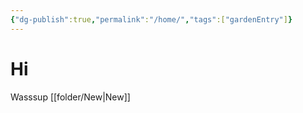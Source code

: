 ```yaml
---
{"dg-publish":true,"permalink":"/home/","tags":["gardenEntry"]}
---
```


# Hi

Wasssup
[[folder/New\|New]]

